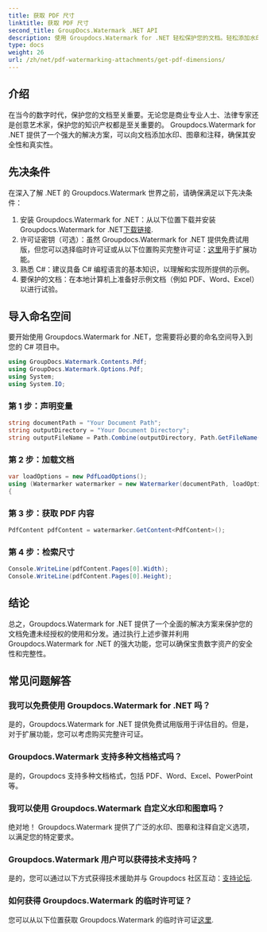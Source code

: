 ```yaml
---
title: 获取 PDF 尺寸
linktitle: 获取 PDF 尺寸
second_title: GroupDocs.Watermark .NET API
description: 使用 Groupdocs.Watermark for .NET 轻松保护您的文档。轻松添加水印、图章和注释。
type: docs
weight: 26
url: /zh/net/pdf-watermarking-attachments/get-pdf-dimensions/
---
```

## 介绍
在当今的数字时代，保护您的文档至关重要。无论您是商业专业人士、法律专家还是创意艺术家，保护您的知识产权都是至关重要的。 Groupdocs.Watermark for .NET 提供了一个强大的解决方案，可以向文档添加水印、图章和注释，确保其安全性和真实性。
## 先决条件
在深入了解 .NET 的 Groupdocs.Watermark 世界之前，请确保满足以下先决条件：
1. 安装 Groupdocs.Watermark for .NET：从以下位置下载并安装 Groupdocs.Watermark for .NET[下载链接](https://releases.groupdocs.com/Watermark/net/).
2. 许可证密钥（可选）：虽然 Groupdocs.Watermark for .NET 提供免费试用版，但您可以选择临时许可证或从以下位置购买完整许可证：[这里](https://purchase.groupdocs.com/buy)用于扩展功能。
3. 熟悉 C#：建议具备 C# 编程语言的基本知识，以理解和实现所提供的示例。
4. 要保护的文档：在本地计算机上准备好示例文档（例如 PDF、Word、Excel）以进行试验。

## 导入命名空间
要开始使用 Groupdocs.Watermark for .NET，您需要将必要的命名空间导入到您的 C# 项目中。
```csharp
using GroupDocs.Watermark.Contents.Pdf;
using GroupDocs.Watermark.Options.Pdf;
using System;
using System.IO;
```
### 第 1 步：声明变量
```csharp
string documentPath = "Your Document Path";
string outputDirectory = "Your Document Directory";
string outputFileName = Path.Combine(outputDirectory, Path.GetFileName(documentPath));
```
### 第 2 步：加载文档
```csharp
var loadOptions = new PdfLoadOptions();
using (Watermarker watermarker = new Watermarker(documentPath, loadOptions))
{
```
### 第 3 步：获取 PDF 内容
```csharp
PdfContent pdfContent = watermarker.GetContent<PdfContent>();
```
### 第 4 步：检索尺寸
```csharp
Console.WriteLine(pdfContent.Pages[0].Width);
Console.WriteLine(pdfContent.Pages[0].Height);
```

## 结论
总之，Groupdocs.Watermark for .NET 提供了一个全面的解决方案来保护您的文档免遭未经授权的使用和分发。通过执行上述步骤并利用 Groupdocs.Watermark for .NET 的强大功能，您可以确保宝贵数字资产的安全性和完整性。
## 常见问题解答
### 我可以免费使用 Groupdocs.Watermark for .NET 吗？
是的，Groupdocs.Watermark for .NET 提供免费试用版用于评估目的。但是，对于扩展功能，您可以考虑购买完整许可证。
### Groupdocs.Watermark 支持多种文档格式吗？
是的，Groupdocs 支持多种文档格式，包括 PDF、Word、Excel、PowerPoint 等。
### 我可以使用 Groupdocs.Watermark 自定义水印和图章吗？
绝对地！ Groupdocs.Watermark 提供了广泛的水印、图章和注释自定义选项，以满足您的特定要求。
### Groupdocs.Watermark 用户可以获得技术支持吗？
是的，您可以通过以下方式获得技术援助并与 Groupdocs 社区互动：[支持论坛](https://forum.groupdocs.com/c/watermark/19).
### 如何获得 Groupdocs.Watermark 的临时许可证？
您可以从以下位置获取 Groupdocs.Watermark 的临时许可证[这里](https://purchase.groupdocs.com/temporary-license/).